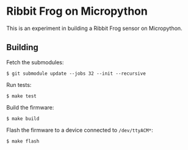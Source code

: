 # Ribbit Frog on Micropython

This is an experiment in building a Ribbit Frog sensor on Micropython.

## Building

Fetch the submodules:

```shell
$ git submodule update --jobs 32 --init --recursive
```

Run tests:

```shell
$ make test
```

Build the firmware:

```shell
$ make build
```

Flash the firmware to a device connected to `/dev/ttyACM*`:

```shell
$ make flash
```